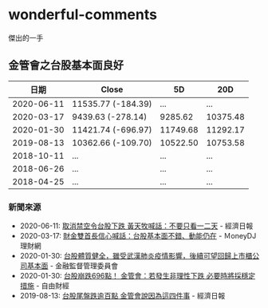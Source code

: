 # wonderful-comments
傑出的一手

## 金管會之台股基本面良好

日期 | Close | 5D | 20D
---- | ---- | ---- | ----
2020-06-11 | 11535.77 (-184.39) | ... | ...
2020-03-17 | 9439.63 (-278.14) | 9285.62 | 10375.48
2020-01-30 | 11421.74 (-696.97) | 11749.68 | 11292.17
2019-08-13 | 10362.66 (-109.70) | 10522.50 | 10753.58
2018-10-11 | ... | ... | ...
2018-06-26 | ... | ... | ...
2018-04-25 | ... | ... | ...

### 新聞來源

* 2020-06-11: [取消禁空令台股下跌 黃天牧喊話：不要只看一二天](https://money.udn.com/money/story/5613/4628922) - 經濟日報
* 2020-03-17: [財金雙首長信心喊話：台股基本面不錯、動能仍在](https://www.moneydj.com/KMDJ/News/NewsViewer.aspx?a=b7810678-3bb5-4008-ac4f-1eeccc2d3078) - ＭoneyDJ 理財網
* 2020-01-30: [台股體質健全，雖受武漢肺炎疫情影響，後續可望回歸上市櫃公司基本面](https://www.fsc.gov.tw/ch/home.jsp?id=96&parentpath=0,2&mcustomize=news_view.jsp&dataserno=202001300003&toolsflag=Y&dtable=News) - 金融監督管理委員會
* 2020-01-30: [台股崩跌696點！ 金管會：若發生非理性下跌 必要時將採穩定措施](https://ec.ltn.com.tw/article/breakingnews/3052742) - 自由財經
* 2019-08-13: [台股尾盤跌逾百點 金管會說因為這四件事](https://money.udn.com/money/story/5607/3986797) - 經濟日報
